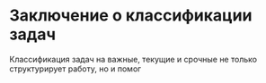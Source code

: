 # Заключение о классификации задач

Классификация задач на важные, текущие и срочные не только структурирует работу, но и помог

